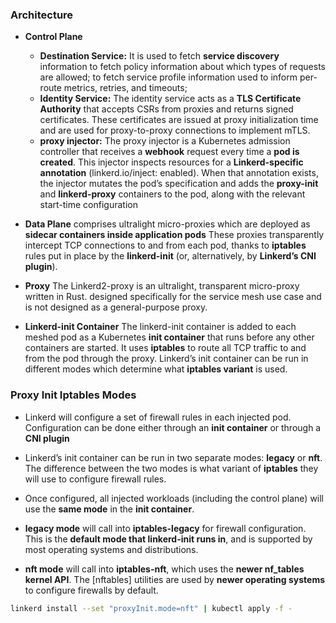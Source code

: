 ### Architecture

* **Control Plane**
  * **Destination Service:**
    It is used to fetch **service discovery** information to fetch policy information about which types of requests are allowed; to fetch service profile information used to inform per-route metrics, retries, and timeouts; 
  * **Identity Service:**
    The identity service acts as a **TLS Certificate Authority** that accepts CSRs from proxies and returns signed certificates. These certificates are issued at proxy initialization time and are used for proxy-to-proxy connections to implement mTLS.
  * **proxy injector:**
    The proxy injector is a Kubernetes admission controller that receives a **webhook** request every time a **pod is created**. This injector inspects resources for a **Linkerd-specific annotation** (linkerd.io/inject: enabled). When that annotation exists, the injector mutates the pod’s specification and adds the **proxy-init** and **linkerd-proxy** containers to the pod, along with the relevant start-time configuration

* **Data Plane**
comprises ultralight micro-proxies which are deployed as **sidecar containers inside application pods**
These proxies transparently intercept TCP connections to and from each pod, thanks to **iptables** rules put in place by the **linkerd-init** (or, alternatively, by **Linkerd’s CNI plugin**).

* **Proxy**
The Linkerd2-proxy is an ultralight, transparent micro-proxy written in Rust.
designed specifically for the service mesh use case and is not designed as a general-purpose proxy.

* **Linkerd-init Container**
The linkerd-init container is added to each meshed pod as a Kubernetes **init container** that runs before any other containers are started. It uses **iptables** to route all TCP traffic to and from the pod through the proxy. Linkerd’s init container can be run in different modes which determine what **iptables variant** is used.

### Proxy Init Iptables Modes

* Linkerd will configure a set of firewall rules in each injected pod. Configuration can be done either through an **init container** or through a **CNI plugin**
* Linkerd’s init container can be run in two separate modes: **legacy** or **nft**. The difference between the two modes is what variant of **iptables** they will use to configure firewall rules.
* Once configured, all injected workloads (including the control plane) will use the **same mode** in the **init container**.


* **legacy mode** will call into **iptables-legacy** for firewall configuration. This is the **default mode that linkerd-init runs in**, and is supported by most operating systems and distributions.
* **nft mode** will call into **iptables-nft**, which uses the **newer nf_tables kernel API**. The [nftables] utilities are used by **newer operating systems** to configure firewalls by default.

```bash
linkerd install --set "proxyInit.mode=nft" | kubectl apply -f -
```


